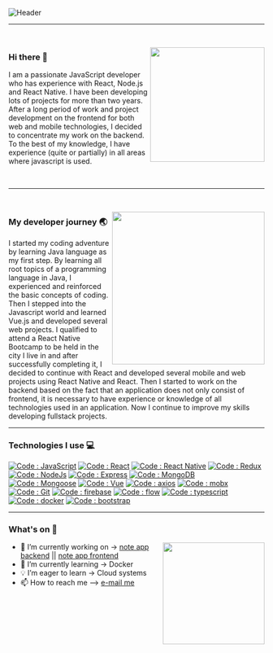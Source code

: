 ![Header](https://github.com/shoki61/shoki61/blob/main/developer.png "Header")

---

<br>
<p>
  <a><img width="225" align='right' src="https://github.com/shoki61/shoki61/blob/main/computer.jpg"></a>
</p>

### Hi there 👋

<p>
  I am a passionate JavaScript developer who has experience with React, Node.js and React Native. I have been developing lots of projects for more than two years. After     a long period of work and project development on the frontend for both web and mobile technologies, I decided to concentrate my work on the backend. To the best of my knowledge, I have experience (quite or partially) in all areas where javascript is used.
</p>
<br>

---

<br>
<p>
  <a><img width="300" align='right' src="https://github.com/shoki61/shoki61/blob/main/roadmap.PNG"></a>
</p>

### My developer journey :earth_asia:
I started my coding adventure by learning Java language as my first step. By learning all root topics of a programming language in Java, I experienced and reinforced the basic concepts of coding. Then I stepped into the Javascript world and learned Vue.js and developed several web projects. I qualified to attend a React Native Bootcamp to be held in the city I live in and after successfully completing it, I decided to continue with React and developed several mobile and web projects using React Native and React. Then I started to work on the backend based on the fact that an application does not only consist of frontend, it is necessary to have experience or knowledge of all technologies used in an application. Now I continue to improve my skills developing fullstack projects.
<br>

---

### Technologies I use 💻

[![Code : JavaScript](https://img.shields.io/badge/JavaScript-blue?style=flat-square&logo=javascript&logoColor=yellow&style=flat-square)](https://developer.mozilla.org/)
[![Code : React](https://img.shields.io/badge/React-blue?style=flat-square&logo=react&logoColor=white&style=flat-square)](https://reactjs.org/)
[![Code : React Native](https://img.shields.io/badge/React_Native-blue?style=flat-square&logo=react&logoColor=white&style=flat-square)](https://reactnative.dev/)
[![Code : Redux](https://img.shields.io/badge/Redux-blue?style=flat-square&logo=redux&logoColor=white&style=flat-square)](https://redux.js.org/)
[![Code : NodeJs](https://img.shields.io/badge/Node.js-blue?style=flat-square&logo=node.js&logoColor=yellow&style=flat-square)](https://nodejs.org/en/)
[![Code : Express](https://img.shields.io/badge/Express-blue?style=flat-square&logo=express&logoColor=white&style=flat-square)](https://expressjs.com/)
[![Code : MongoDB](https://img.shields.io/badge/MongoDB-blue?style=flat-square&logo=mongodb&logoColor=white&style=flat-square)](https://www.mongodb.com/)
[![Code : Mongoose](https://img.shields.io/badge/Mongoose-blue?style=flat-square&logo=mongoosejs&logoColor=white&style=flat-square)](https://mongoosejs.com/)
[![Code : Vue](https://img.shields.io/badge/Vue-blue?style=flat-square&logo=vue.js&logoColor=white&style=flat-square)](https://vuejs.org/)
[![Code : axios](https://img.shields.io/badge/Axios-blue?style=flat-square&logo=axios&logoColor=white&style=flat-square)](https://www.npmjs.com/package/axios)
[![Code : mobx](https://img.shields.io/badge/Mobx-blue?style=flat-square&logo=mobx&logoColor=white&style=flat-square)](https://mobx.js.org/README.html)
[![Code : Git](https://img.shields.io/badge/Git-blue?style=flat-square&logo=git&logoColor=white&style=flat-square)](https://git-scm.com/)
[![Code : firebase](https://img.shields.io/badge/Firebase-blue?style=flat-square&logo=firebase&logoColor=white&style=flat-square)](https://firebase.google.com/)
[![Code : flow](https://img.shields.io/badge/Flow-blue?style=flat-square&logo=flow&logoColor=white&style=flat-square)](https://flow.org/)
[![Code : typescript](https://img.shields.io/badge/TypeScript-blue?style=flat-square&logo=typescript&logoColor=white&style=flat-square)](https://www.typescriptlang.org/)
[![Code : docker](https://img.shields.io/badge/Docker-blue?style=flat-square&logo=docker&logoColor=white&style=flat-square)](https://www.docker.com/)
[![Code : bootstrap](https://img.shields.io/badge/Bootstrap-blue?style=flat-square&logo=bootstrap&logoColor=white&style=flat-square)](https://getbootstrap.com/)

---

### What's on :loudspeaker:

<p>
  <a><img width="200" align='right' src="https://github.com/shoki61/shoki61/blob/main/code.jpg"></a>
</p>


- 🔭 I’m currently working on ->  [note app backend](https://github.com/shoki61/note-app-backend) ||  [note app frontend](https://github.com/shoki61/note-app-frontend)
- 🌱 I’m currently learning ->   Docker
- 💡 I’m eager to learn ->  Cloud systems
- :mailbox: How to reach me --> <a href="mailto:sohrat6128@gmail.com">e-mail me</a>




